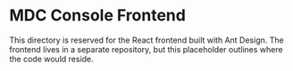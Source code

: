 # MDC Console Frontend

This directory is reserved for the React frontend built with Ant Design. The frontend lives in a separate repository, but this placeholder outlines where the code would reside.
